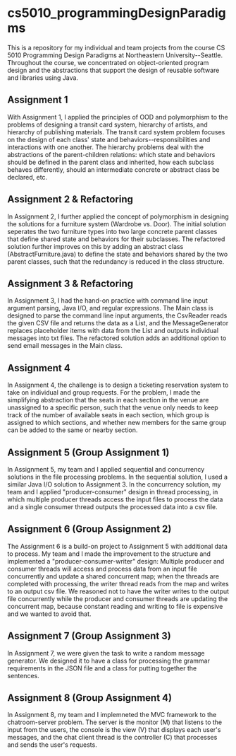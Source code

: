 # cs5010_programmingDesignParadigms
This is a repository for my individual and team projects from the course CS 5010 Programming Design Paradigms at Northeastern University--Seattle. Throughout the course, we concentrated on object-oriented program design and the abstractions that support the design of reusable software and libraries using Java.

## Assignment 1
With Assignment 1, I applied the principles of OOD and polymorphism to the problems of designing a transit card system, hierarchy of artists, and hierarchy of publishing materials. The transit card system problem focuses on the design of each class' state and behaviors--responsibilities and interactions with one another. The hierarchy problems deal with the abstractions of the parent-children relations: which state and behaviors should be defined in the parent class and inherited, how each subclass behaves differently, should an intermediate concrete or abstract class be declared, etc.

## Assignment 2 & Refactoring
In Assignment 2, I further applied the concept of polymorphism in designing the solutions for a furniture system (Wardrobe vs. Door). The initial solution seperates the two furniture types into two large concrete parent classes that define shared state and behaviors for their subclasses. The refactored solution further improves on this by adding an abstract class (AbstractFurniture.java) to define the state and behaviors shared by the two parent classes, such that the redundancy is reduced in the class structure.

## Assignment 3 & Refactoring
In Assignment 3, I had the hand-on practice with command line input argument parsing, Java I/O, and regular expressions. The Main class is designed to parse the command line input arguments, the CsvReader reads the given CSV file and returns the data as a List, and the MessageGenerator replaces placeholder items with data from the List and outputs individual messages into txt files. The refactored solution adds an additional option to send email messages in the Main class.

## Assignment 4
In Assignment 4, the challenge is to design a ticketing reservation system to take on individual and group requests. For the problem, I made the simplifying abstraction that the seats in each section in the venue are unassigned to a specific person, such that the venue only needs to keep track of the number of available seats in each section, which group is assigned to which sections, and whether new members for the same group can be added to the same or nearby section.

## Assignment 5 (Group Assignment 1)
In Assignment 5, my team and I applied sequential and concurrency solutions in the file processing problems. In the sequential solution, I used a similar Java I/O solution to Assignment 3. In the concurrency solution, my team and I applied "producer-consumer" design in thread processing, in which multiple producer threads access the input files to process the data and a single consumer thread outputs the processed data into a csv file.

## Assignment 6 (Group Assignment 2)
The Assignment 6 is a build-on project to Assignment 5 with additional data to process. My team and I made the improvement to the structure and implemented a "producer-consumer-writer" design: Multiple producer and consumer threads will access and process data from an input file concurrently and update a shared concurrent map; when the threads are completed with processing, the writer thread reads from the map and writes to an output csv file.
We reasoned not to have the writer writes to the output file concurrently while the producer and consumer threads are updating the concurrent map, because constant reading and writing to file is expensive and we wanted to avoid that.

## Assignment 7 (Group Assignment 3)
In Assignment 7, we were given the task to write a random message generator. We designed it to have a class for processing the grammar requirements in the JSON file and a class for putting together the sentences.

## Assignment 8 (Group Assignment 4)
In Assignment 8, my team and I implemneted the MVC framework to the chatroom-server problem. The server is the monitor (M) that listens to the input from the users, the console is the view (V) that displays each user's messages, and the chat client thread is the controller (C) that processes and sends the user's requests.
